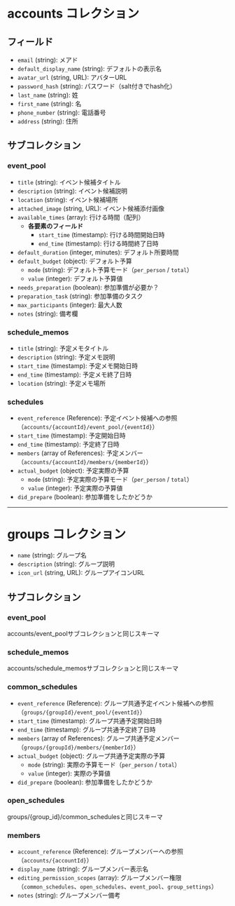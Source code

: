 <a name="accounts"></a>

# accounts コレクション
## フィールド
- `email` (string): メアド
- `default_display_name` (string): デフォルトの表示名
- `avatar_url` (string, URL): アバターURL
- `password_hash` (string): パスワード（salt付きでhash化）
- `last_name` (string): 姓
- `first_name` (string): 名
- `phone_number` (string): 電話番号
- `address` (string): 住所

## サブコレクション
<a name="accounts/event_pool"></a>

### event_pool
- `title` (string): イベント候補タイトル
- `description` (string): イベント候補説明
- `location` (string): イベント候補場所
- `attached_image` (string, URL): イベント候補添付画像
- `available_times` (array): 行ける時間（配列）
  - **各要素のフィールド**
    - `start_time` (timestamp): 行ける時間開始日時
    - `end_time` (timestamp): 行ける時間終了日時
- `default_duration` (integer, minutes): デフォルト所要時間
- `default_budget` (object): デフォルト予算
  - `mode` (string): デフォルト予算モード（`per_person` / `total`）
  - `value` (integer): デフォルト予算値
- `needs_preparation` (boolean): 参加準備が必要か？
- `preparation_task` (string): 参加準備のタスク
- `max_participants` (integer): 最大人数
- `notes` (string): 備考欄

<a name="accounts/schedule_memos"></a>

### schedule_memos

- `title` (string): 予定メモタイトル
- `description` (string): 予定メモ説明
- `start_time` (timestamp): 予定メモ開始日時
- `end_time` (timestamp): 予定メモ終了日時
- `location` (string): 予定メモ場所

<a name="accounts/schedules"></a>

### schedules
- `event_reference` (Reference): 予定イベント候補への参照（`accounts/{accountId}/event_pool/{eventId}`）
- `start_time` (timestamp): 予定開始日時
- `end_time` (timestamp): 予定終了日時
- `members` (array of References): 予定メンバー（`accounts/{accountId}/members/{memberId}`）
- `actual_budget` (object): 予定実際の予算
  - `mode` (string): 予定実際の予算モード（`per_person` / `total`）
  - `value` (integer): 予定実際の予算値
- `did_prepare` (boolean): 参加準備をしたかどうか

---

<a name="groups"></a>

# groups コレクション
- `name` (string): グループ名
- `description` (string): グループ説明
- `icon_url` (string, URL): グループアイコンURL

## サブコレクション

<a name="groups/event_pool"></a>

### event_pool
accounts/event_poolサブコレクションと同じスキーマ

<a name="groups/schedule_memos"></a>

### schedule_memos
accounts/schedule_memosサブコレクションと同じスキーマ

<a name="groups/common_schedules"></a>

### common_schedules

- `event_reference` (Reference): グループ共通予定イベント候補への参照（`groups/{groupId}/event_pool/{eventId}`）
- `start_time` (timestamp): グループ共通予定開始日時
- `end_time` (timestamp): グループ共通予定終了日時
- `members` (array of References): グループ共通予定メンバー（`groups/{groupId}/members/{memberId}`）
- `actual_budget` (object): グループ共通予定実際の予算
  - `mode` (string): 実際の予算モード（`per_person` / `total`）
  - `value` (integer): 実際の予算値
- `did_prepare` (boolean): 参加準備をしたかどうか

<a name="groups/open_schedules"></a>

### open_schedules
groups/{group_id}/common_schedulesと同じスキーマ

<a name="groups/members"></a>

### members

- `account_reference` (Reference): グループメンバーへの参照（`accounts/{accountId}`）
- `display_name` (string): グループメンバー表示名
- `editing_permission_scopes` (array): グループメンバー権限（`common_schedules`、`open_schedules`、`event_pool`、`group_settings`）
- `notes` (string): グループメンバー備考
